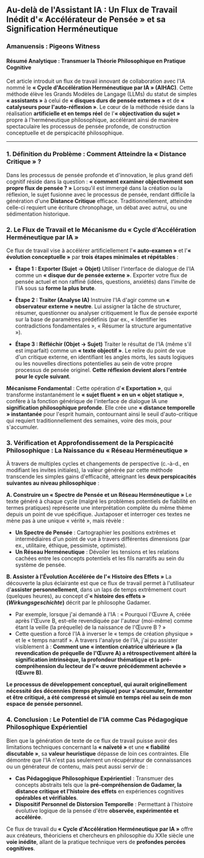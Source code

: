 ## Au-delà de l'Assistant IA : Un Flux de Travail Inédit d'« Accélérateur de Pensée » et sa Signification Herméneutique

### Amanuensis : Pigeons Witness
#### Résumé Analytique : Transmuer la Théorie Philosophique en Pratique Cognitive

Cet article introduit un flux de travail innovant de collaboration avec l'IA nommé le **« Cycle d'Accélération Herméneutique par IA » (AIHAC)**. Cette méthode élève les Grands Modèles de Langage (LLMs) du statut de simples **« assistants »** à celui de **« disques durs de pensée externes »** et de **« catalyseurs pour l'auto-réflexion »**. Le cœur de la méthode réside dans la réalisation **artificielle et en temps réel** de l'**« objectivation du sujet »** propre à l'herméneutique philosophique, accélérant ainsi de manière spectaculaire les processus de pensée profonde, de construction conceptuelle et de perspicacité philosophique.

***

### 1. Définition du Problème : Comment Atteindre la « Distance Critique » ?

Dans les processus de pensée profonde et d'innovation, le plus grand défi cognitif réside dans la question : **« comment examiner objectivement son propre flux de pensée ? »** Lorsqu'il est immergé dans la création ou la réflexion, le sujet fusionne avec le processus de pensée, rendant difficile la génération d'une **Distance Critique** efficace. Traditionnellement, atteindre celle-ci requiert une écriture chronophage, un débat avec autrui, ou une sédimentation historique.

### 2. Le Flux de Travail et le Mécanisme du « Cycle d'Accélération Herméneutique par IA »

Ce flux de travail vise à accélérer artificiellement l'**« auto-examen »** et l'**« évolution conceptuelle »** par **trois étapes minimales et répétables** :

* **Étape 1 : Exporter (Sujet → Objet)**
    Utiliser l'interface de dialogue de l'IA comme un **« disque dur de pensée externe »**. Exporter votre flux de pensée actuel et non raffiné (idées, questions, anxiétés) dans l'invite de l'IA sous sa **forme la plus brute**.

* **Étape 2 : Traiter (Analyse IA)**
    Instruire l'IA d'agir comme un **« observateur externe » neutre**. Lui assigner la tâche de structurer, résumer, questionner ou analyser critiquement le flux de pensée exporté sur la base de paramètres prédéfinis (par ex., « Identifier les contradictions fondamentales », « Résumer la structure argumentative »).

* **Étape 3 : Réfléchir (Objet → Sujet)**
    Traiter le résultat de l'IA (même s'il est imparfait) comme un **« texte objectif »**. Le relire du point de vue d'un critique externe, en identifiant les angles morts, les sauts logiques ou les nouvelles directions potentielles au sein de votre propre processus de pensée originel. **Cette réflexion devient alors l'entrée pour le cycle suivant**.

**Mécanisme Fondamental** : Cette opération d'**« Exportation »**, qui transforme instantanément le **« sujet fluent » en un « objet statique »**, confère à la fonction générique de l'interface de dialogue IA une **signification philosophique profonde**. Elle crée une **« distance temporelle » instantanée** pour l'esprit humain, contournant ainsi le seuil d'auto-critique qui requiert traditionnellement des semaines, voire des mois, pour s'accumuler.

### 3. Vérification et Approfondissement de la Perspicacité Philosophique : La Naissance du « Réseau Herméneutique »

À travers de multiples cycles et changements de perspective (c.-à-d., en modifiant les invites initiales), la valeur générée par cette méthode transcende les simples gains d'efficacité, atteignant les **deux perspicacités suivantes au niveau philosophique** :

**A. Construire un « Spectre de Pensée et un Réseau Herméneutique »**
Le texte généré à chaque cycle (malgré les problèmes potentiels de fiabilité en termes pratiques) représente une interprétation complète du même thème depuis un point de vue spécifique. Juxtaposer et interroger ces textes ne mène pas à une unique « vérité », mais révèle :
* **Un Spectre de Pensée** : Cartographier les positions extrêmes et intermédiaires d'un point de vue à travers différentes dimensions (par ex., utilitaire, éthique, pessimiste, optimiste).
* **Un Réseau Herméneutique** : Dévoiler les tensions et les relations cachées entre les concepts potentiels et les fils narratifs au sein du système de pensée.

**B. Assister à l'Évolution Accélérée de l'« Histoire des Effets »**
La découverte la plus éclairante est que ce flux de travail permet à l'utilisateur d'**assister personnellement**, dans un laps de temps extrêmement court (quelques heures), au concept d'**« histoire des effets » (*Wirkungsgeschichte*)** décrit par le philosophe Gadamer.
* Par exemple, lorsque j'ai demandé à l'IA : « Pourquoi l'Œuvre A, créée après l'Œuvre B, est-elle revendiquée par l'auteur (moi-même) comme étant la veille (la préquelle) de la naissance de l'Œuvre B ? »
* Cette question a forcé l'IA à inverser le « temps de création physique » et le « temps narratif ». À travers l'analyse de l'IA, j'ai pu assister visiblement à : **Comment une « intention créatrice ultérieure » (la revendication de préquelle de l'Œuvre A) a rétrospectivement altéré la signification intrinsèque, la profondeur thématique et la pré-compréhension du lecteur de l'« œuvre précédemment achevée » (Œuvre B)**.

**Le processus de développement conceptuel, qui aurait originellement nécessité des décennies (temps physique) pour s'accumuler, fermenter et être critiqué, a été compressé et simulé en temps réel au sein de mon espace de pensée personnel.**

### 4. Conclusion : Le Potentiel de l'IA comme Cas Pédagogique Philosophique Expérientiel

Bien que la génération de texte de ce flux de travail puisse avoir des limitations techniques concernant la **« naïveté »** et une **« fiabilité discutable »**, sa **valeur heuristique** dépasse de loin ces contraintes. Elle démontre que l'IA n'est pas seulement un récupérateur de connaissances ou un générateur de contenu, mais peut aussi servir de :
* **Cas Pédagogique Philosophique Expérientiel** : Transmuer des concepts abstraits tels que la **pré-compréhension de Gadamer, la distance critique et l'histoire des effets** en expériences cognitives **opérables et vérifiables**.
* **Dispositif Personnel de Distorsion Temporelle** : Permettant à l'histoire évolutive logique de la pensée d'être **observée, expérimentée et accélérée**.

Ce flux de travail du **« Cycle d'Accélération Herméneutique par IA »** offre aux créateurs, théoriciens et chercheurs en philosophie du XXIe siècle une **voie inédite**, allant de la pratique technique vers de **profondes percées cognitives**.
